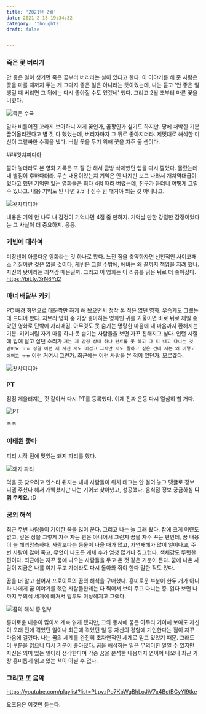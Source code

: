 ```yaml
---
title: '2021년 2월'
date: 2021-2-13 19:34:32
category: 'thoughts'
draft: false


---
```


### 죽은 꽃 버리기

안 좋은 일이 생기면 죽은 꽃부터 버리라는 설이 있다고 한다. 이 이야기를 해 준 사람은 꽃을 마를 때까지 두는 게 그다지 좋은 일은 아니라는 뜻이었는데, 나는 듣고 '안 좋은 일 생길 때 버리면 그 뒤에는 다시 좋아질 수도 있겠네' 했다. 그리고 2월 초부터 마른 꽃을 버렸다.

![죽은 수국](./images/dried_flower.jpeg)

말라 비틀어진 꼬라지 보아하니 저게 꽃인가, 곰팡인가 싶기도 하지만. 땅에 처박힌 기분 끌어올리겠다고 별 짓 다 했었는데, 버리자마자 그 뒤로 좋아지더라. 제멋대로 해석한 미신이 그럴싸한 수확을 냈다. 버릴 꽃을 두기 위해 꽃을 자주 둘 셈이다.

###왓챠피디아

깔아 놓더라도 본 영화 기록은 또 잘 안 해서 금방 삭제했던 앱을 다시 깔았다. 몰랐는데 내 별점이 후하다더라. 무슨 내용이었는지 기억은 안 나지만 보고 나와서 개처역대급이었다고 했던 기억만 있는 영화들은 죄다 4점 때려 버렸는데, 친구가 듣더니 어떻게 그럴 수 있냐고. 내용 기억도 안 나면 2.5나 점수 안 매겨야 되는 것 아니냐고.

![왓챠피디아](./images/watchapedia.jpeg)

내용은 기억 안 나도 내 감정이 기억나면 4점 줄 만하지. 기억날 만한 강렬한 감정이었다는 그 사실이 더 중요하지. 응응.

### 케빈에 대하여

미장센이 아름다운 영화라는 것 하나로 봤다. 느낀 점을 축약하자면 선천적인 사이코패스 기질이란 것은 없을 것이다, 케빈은 그럴 수밖에, 에바는 왜 끝까지 책임을 지려 했나. 자신의 탓이라는 죄책감 때문일까. 그리고 이 영화는 이 리뷰를 읽은 뒤로 더 좋아졌다. https://bit.ly/3rN6Yd2

### 마녀 배달부 키키

PC 배경 화면으로 대문짝만 하게 해 놨으면서 정작 본 적은 없던 영화. 우습게도 그랬는데 드디어 봤다. 지브리 영화 중 가장 좋아하는 영화인 귀를 기울이면 바로 뒤로 제일 좋았던 영화로 단박에 자리매김. 아무것도 못 숨기는 명랑한 마음에 내 마음까지 환해지는 기분. 키키처럼 자기 마음 하나 못 숨기는 사람들을 보면 자꾸 친해지고 싶다. 인턴 시절에 입에 달고 살던 소리가 `저는 제 감정 상태 하나 컨트롤 못 하고 다 티 내고 다니는 것 같아요 ㅠㅠ 정말 이런 제 자신 저도 버겁고 그치만 저도 잘하고 싶은 건데 저는 왜 이렇고 어쩌고 ㅠㅠ` 이런 거여서 그런가. 최근에는 이런 사람을 본 적이 있던가. 모르겠다.

![왓챠피디아](./images/kiki.jpeg)

### PT

점점 게을러지는 것 같아서 다시 PT를 등록했다. 이제 진짜 운동 다시 열심히 할 거다.

![PT](./images/pt.jpeg)

ㅋㅋ

### 이태원 좋아

피티 시작 전에 맛있는 돼지 파티를 했다. 

![돼지 파티](./images/pig_party.jpeg)

먹을 곳 찾으려고 인스타 뒤지는 내내 사람들이 위치 태그는 안 걸어 놓고 댓글로 정보 디엠 주셨다 해서 개빡쳤지만 나는 기어코 찾아냈고, 성공했다. 음식점 정보 궁금하심 **디엠 주세요.** :D

### 꿈의 해석

최근 주변 사람들이 기이한 꿈을 많이 꾼다. 그리고 나는 늘 그래 왔다. 잠에 크게 미련도 없고, 깊은 잠을 그렇게 자주 자는 편은 아니어서 그런지 꿈을 자주 꾸는 편인데, 꿈 내용이 늘 해괴망측하다. 사람보다는 동물이 나올 때가 많고, 자연재해가 많이 일어나고, 주변 사람이 많이 죽고, 무엇이 나오든 개체 수가 엄청 많거나 징그럽다. 색채감도 뚜렷한 편이다. 최근에는 자꾸 꿈에 나오는 사람들을 두고 온 것 같은 기분이 든다. 꿈에 나온 사람이 지금은 나를 여기 두고 가더라도 다시 돌아와 줘야 한다 말한 적도 있다.

꿈을 더 알고 싶어서 프로이트의 꿈의 해석을 구매했다. 흥미로운 부분이 한두 개가 아니라 나에게 꿈 이야기를 했던 사람들한테는 다 찍어서 보여 주고 다니는 중. 읽다 보면 나까지 무의식 세계에 빠져서 말투도 이상해지고 그랬다.

![꿈의 해석 중 일부](./images/interpretation_of_dream.jpeg)

흥미로운 내용이 많아서 계속 읽게 됐지만, 그와 동시에 꿈은 아무리 기이해 보여도 자신이 오래 전에 겪었던 일이나 최근에 겪었던 일 등 자신의 경험에 기인한다는 점이 자꾸 마음에 걸렸다. 나는 꿈의 세계를 완전히 초자연적인 세계로 믿고 있었기 때문. 그래도 이 부분을 읽으니 다시 기분이 좋아졌다. 꿈을 해석하는 일은 무의미한 일일 수 있지만 자신은 의미 있는 일이라 생각한다며 각종 꿈을 분석한 내용까지 연이어 나오니 최근 가장 흥미롭게 읽고 있는 책이 아닐 수 없다.

### 그리고 또 음악

https://youtube.com/playlist?list=PLpvzPo7KbWgBhLoJiV7x4BctBCyYI9tke

요즈음은 이것만 듣는다.

